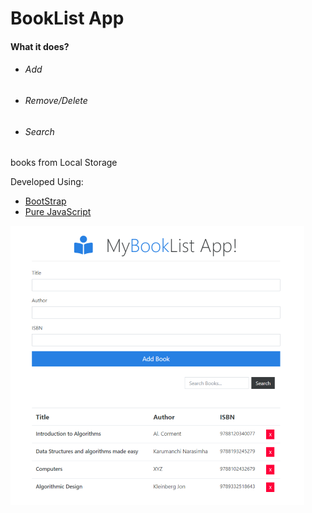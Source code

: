 # BookList App

#### What it does? 
  - ###### Add
  - ###### Remove/Delete
  - ###### Search
books from Local Storage

Developed Using:
  - [BootStrap](https://getbootstrap.com/)
  - [Pure JavaScript](https://developer.mozilla.org/en-US/docs/Web/JavaScript)


![BookListApp Image](https://raw.githubusercontent.com/prakrutivaghasiya/book-list-javascript/master/booklist.png)
